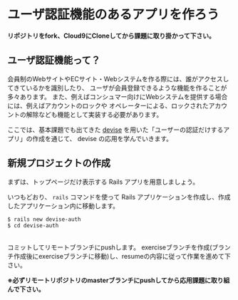 # ユーザ認証機能のあるアプリを作ろう

**リポジトリをfork、Cloud9にCloneしてから課題に取り掛かって下さい。**

## ユーザ認証機能って？

会員制のWebサイトやECサイト・Webシステムを作る際には、誰がアクセスしてきているかを識別したり、
ユーザが会員登録できるような機能を作ることが多々あります。
また、例えばコンシュマー向けにWebシステムを提供する場合には、例えばアカウントのロックや
オペレーターによる、ロックされたアカウントの解除なども機能として実装する必要があります。

ここでは、基本課題でも出てきた [devise](https://github.com/plataformatec/devise) を用いた「ユーザーの認証だけするアプリ」の作成を通じて、
devise の応用を学んでいきます。


## 新規プロジェクトの作成

まずは、トップページだけ表示する Rails アプリを用意しましょう。

いつもどおり、 `rails` コマンドを使って Rails アプリケーションを作成し、作成したアプリケーション内に移動します。

```console
$ rails new devise-auth
$ cd devise-auth
```

<br>
コミットしてリモートブランチにpushします。
exerciseブランチを作成(ブランチ作成後にexerciseブランチに移動)し、resumeの内容に従って作業を進めて下さい。

**※必ずリモートリポジトリのmasterブランチにpushしてから応用課題に取り組んで下さい。**
